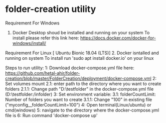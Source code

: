 # folder-creation utility


Requirement For Windows
  1. Docker Desktop shoud be installed and running on your system
  To install please refer this link here: https://docs.docker.com/docker-for-windows/install/
  
  Requirement For Linux [ Ubuntu Bionic 18.04 (LTS)]
  2. Docker isntalled and running on system
  To install run 'sudo apt install docker.io' on your linux
  
  
Steps to run utility:
1: Download docker-compose.yml file here:  https://github.com/hetal-ahir/folder-creation/blob/master/FolderCreation/deployment/docker-compose.yml
2: Set volumes mount 
   2.1: enter path to the directory where you want to create folders 
    2.1.1: Change path "D:\testfolder\" in the docker-compose.yml file (D:\testfolder\:/infolder)
3: Set environment variable:
  3.1: folderCountLimit: Number of folders you want to create
    3.1.1: Change "100" in existing file ("myconfig__folderCountLimit=100")
4: Open terminal(Linux/ubuntu) or cmd(windows)
5: navigate to the directory where the docker-compose.yml file is
6: Run command 'docker-compose up'
